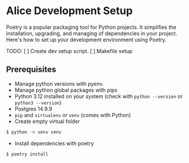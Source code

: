 # Alice Development Setup

Poetry is a popular packaging tool for Python projects. It simplifies the installation, upgrading, and managing of dependencies in your project. Here's how to set up your development environment using Poetry.

TODO:
[ ] Create dev setup script.
[ ] Makefile setup

## Prerequisites

- Manage python versions with pyenv.
- Manage python global packages with pipx
- Python 3.12 installed on your system (check with `python --version` or `python3 --version`)
- Postgres 14.9.9
- `pip` and `virtualenv` or `venv` (comes with Python)
- Create empty virtual folder

```bash
$ python -m venv venv
```

- Install dependencies with poetry

```bash
$ poetry install
```
